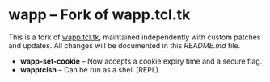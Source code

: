 # wapp – Fork of wapp.tcl.tk

This is a fork of [wapp.tcl.tk](https://wapp.tcl.tk), maintained
independently with custom patches and updates.  All changes will be
documented in this *README.md* file.

- **wapp-set-cookie** – Now accepts a cookie expiry time and a secure flag.
- **wapptclsh** – Can be run as a shell (REPL).
